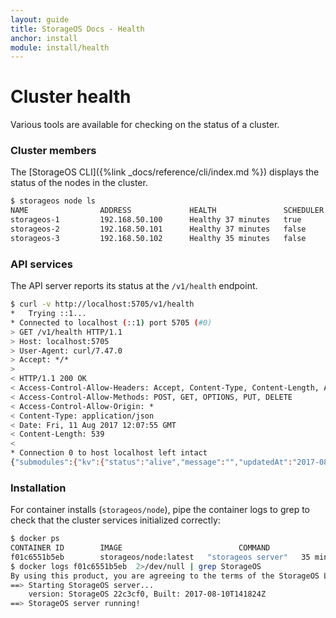 ```yaml
---
layout: guide
title: StorageOS Docs - Health
anchor: install
module: install/health
---
```


# Cluster health

Various tools are available for checking on the status of a cluster.

### Cluster members

The [StorageOS CLI]({%link _docs/reference/cli/index.md %}) displays the status of the nodes in the cluster.

```bash
$ storageos node ls
NAME                ADDRESS             HEALTH               SCHEDULER           VOLUMES             TOTAL               USED                VERSION                 LABELS
storageos-1         192.168.50.100      Healthy 37 minutes   true                M: 1, R: 0          37.79 GiB           4.65%               22c3cf0 (22c3cf0 rev)
storageos-2         192.168.50.101      Healthy 37 minutes   false               M: 0, R: 0          37.79 GiB           4.62%               22c3cf0 (22c3cf0 rev)
storageos-3         192.168.50.102      Healthy 35 minutes   false               M: 0, R: 0          37.79 GiB           4.62%               22c3cf0 (22c3cf0 rev)
```

### API services

The API server reports its status at the `/v1/health` endpoint.

```bash
$ curl -v http://localhost:5705/v1/health
*   Trying ::1...
* Connected to localhost (::1) port 5705 (#0)
> GET /v1/health HTTP/1.1
> Host: localhost:5705
> User-Agent: curl/7.47.0
> Accept: */*
>
< HTTP/1.1 200 OK
< Access-Control-Allow-Headers: Accept, Content-Type, Content-Length, Accept-Encoding, X-CSRF-Token, Authorization
< Access-Control-Allow-Methods: POST, GET, OPTIONS, PUT, DELETE
< Access-Control-Allow-Origin: *
< Content-Type: application/json
< Date: Fri, 11 Aug 2017 12:07:55 GMT
< Content-Length: 539
<
* Connection 0 to host localhost left intact
{"submodules":{"kv":{"status":"alive","message":"","updatedAt":"2017-08-11T12:07:55.503707066Z","changedAt":"2017-08-11T11:31:41.124110346Z"},"kv_write":{"status":"alive","message":"","updatedAt":"2017-08-11T12:07:55.503707825Z","changedAt":"2017-08-11T11:31:51.088848317Z"},"nats":{"status":"alive","message":"","updatedAt":"2017-08-11T12:07:55.503706574Z","changedAt":"2017-08-11T11:31:51.088844662Z"},"scheduler":{"status":"alive","message":"","updatedAt":"2017-08-11T12:07:55.503707417Z","changedAt":"2017-08-11T11:31:51.088847582Z"}}}
```

### Installation

For container installs (`storageos/node`), pipe the container logs to grep to check that the cluster services initialized correctly:

```bash
$ docker ps
CONTAINER ID        IMAGE                          COMMAND              CREATED             STATUS                    PORTS               NAMES
f01c6551b5eb        storageos/node:latest   "storageos server"   35 minutes ago      Up 35 minutes (healthy)                       storageos
$ docker logs f01c6551b5eb  2>/dev/null | grep StorageOS
By using this product, you are agreeing to the terms of the StorageOS Ltd. End User Subscription Agreement (EUSA) found at: https://storageos.com/legal/#eusa
==> Starting StorageOS server...
    version: StorageOS 22c3cf0, Built: 2017-08-10T141824Z
==> StorageOS server running!
```
